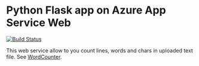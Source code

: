 # Python Flask app on Azure App Service Web

[![Build Status](https://travis-ci.org/sweetdream779/WebServer.svg?branch=master)](https://travis-ci.org/sweetdream779/WebServer)

This web service allow to you count lines, words and chars in uploaded text file.
See [WordCounter](http://textcounter.azurewebsites.net/). 

